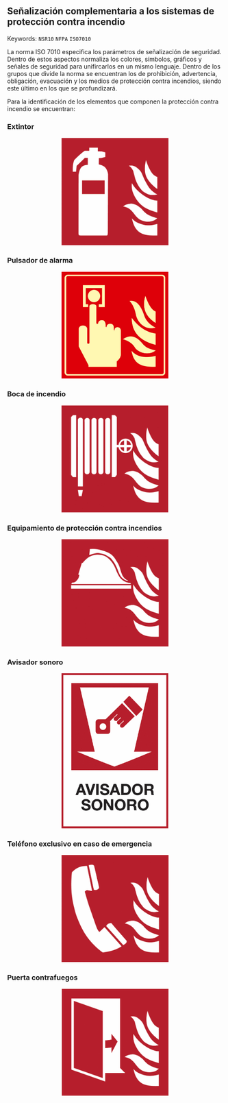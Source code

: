 ## Señalización complementaria a los sistemas de protección contra incendio
Keywords: `NSR10` `NFPA` `ISO7010` 


La norma ISO 7010 especifica los parámetros de señalización de seguridad. Dentro de estos aspectos normaliza los colores, símbolos, gráficos y señales de seguridad para unifircarlos en un mismo lenguaje. Dentro de los grupos que divide la norma se encuentran los de prohibición, advertencia, obligación, evacuación y los medios de protección contra incendios, siendo este último en los que se profundizará. 

Para la identificación de los elementos que componen la protección contra incendio se encuentran:

### Extintor 

<div align="center">
  <img src="https://github.com/Andrealvch/C.RCI/blob/main/Section01/.graph/Extintor.png" width="250px">
</div>

### Pulsador de alarma 

<div align="center">
  <img src="https://github.com/Andrealvch/C.RCI/blob/main/Section01/.graph/Alarma.png" width="250px">
</div>

### Boca de incendio

<div align="center">
  <img src="https://github.com/Andrealvch/C.RCI/blob/main/Section01/.graph/Manguera.png" width="250px">
</div>

### Equipamiento de protección contra incendios

<div align="center">
  <img src="https://github.com/Andrealvch/C.RCI/blob/main/Section01/.graph/Elementos.png" width="250px">
</div>

### Avisador sonoro

<div align="center">
  <img src="https://github.com/Andrealvch/C.RCI/blob/main/Section01/.graph/Avisador.png" width="250px">
</div>

### Teléfono exclusivo en caso de emergencia

<div align="center">
  <img src="https://github.com/Andrealvch/C.RCI/blob/main/Section01/.graph/Telefono.png" width="250px">
</div>

### Puerta contrafuegos

<div align="center">
  <img src="https://github.com/Andrealvch/C.RCI/blob/main/Section01/.graph/Puerta.png" width="250px">
</div>

